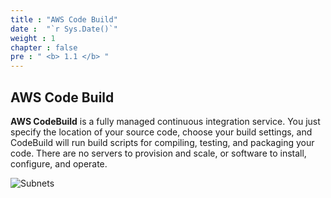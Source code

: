 ```yaml
---
title : "AWS Code Build"
date :  "`r Sys.Date()`" 
weight : 1 
chapter : false
pre : " <b> 1.1 </b> "
---
```


## AWS Code Build

**AWS CodeBuild** is a fully managed continuous integration service. You just specify the location of your source code, choose your build settings, and CodeBuild will run build scripts for compiling, testing, and packaging your code. There are no servers to provision and scale, or software to install, configure, and operate.

![Subnets](/nodejs-cicd-aws/images/1-Introduce/aws-codebuild.png?featherlight=false&width=10pc)
